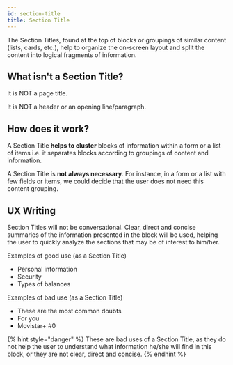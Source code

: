 ```yaml
---
id: section-title
title: Section Title
---
```


The Section Titles, found at the top of blocks or groupings of similar content (lists, cards, etc.), help to organize the on-screen layout and split the content into logical fragments of information.

## What isn't a Section Title?

It is NOT a page title.

It is NOT a header or an opening line/paragraph.

## **How does it work?**

A Section Title **helps to cluster** blocks of information within a form or a list of items i.e. it separates blocks according to groupings of content and information.

A Section Title is **not always necessary**. For instance, in a form or a list with few fields or items, we could decide that the user does not need this content grouping.

## UX Writing

Section Titles will not be conversational. Clear, direct and concise summaries of the information presented in the block will be used, helping the user to quickly analyze the sections that may be of interest to him/her.

Examples of good use \(as a Section Title\)

* Personal information
* Security
* Types of balances

Examples of bad use \(as a Section Title\)

* These are the most common doubts
* For you
* Movistar+ \#0

{% hint style="danger" %}
These are bad uses of a Section Title, as they do not help the user to understand what information he/she will find in this block, or they are not clear, direct and concise.
{% endhint %}

